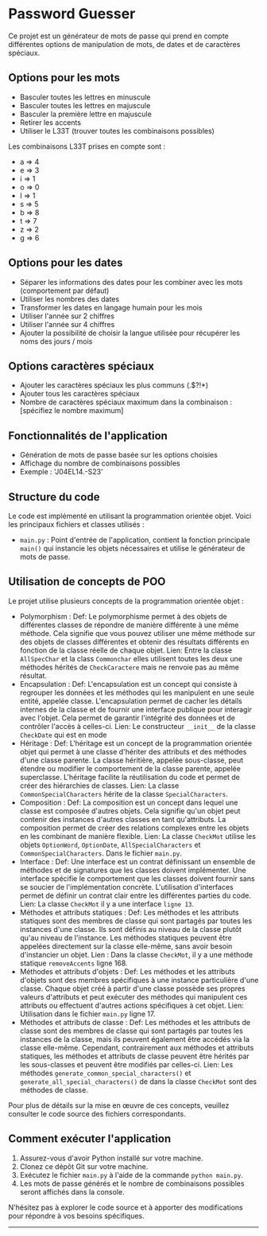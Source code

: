 # Password Guesser

Ce projet est un générateur de mots de passe qui prend en compte différentes options de manipulation de mots, de dates et de caractères spéciaux.

## Options pour les mots

- Basculer toutes les lettres en minuscule
- Basculer toutes les lettres en majuscule
- Basculer la première lettre en majuscule
- Retirer les accents
- Utiliser le L33T (trouver toutes les combinaisons possibles)

Les combinaisons L33T prises en compte sont :
- a => 4
- e => 3
- i => 1
- o => 0
- l => 1
- s => 5
- b => 8
- t => 7
- z => 2
- g => 6

## Options pour les dates

- Séparer les informations des dates pour les combiner avec les mots (comportement par défaut)
- Utiliser les nombres des dates
- Transformer les dates en langage humain pour les mois
- Utiliser l'année sur 2 chiffres
- Utiliser l'année sur 4 chiffres
- Ajouter la possibilité de choisir la langue utilisée pour récupérer les noms des jours / mois

## Options caractères spéciaux

- Ajouter les caractères spéciaux les plus communs (.$?!*)
- Ajouter tous les caractères spéciaux
- Nombre de caractères spéciaux maximum dans la combinaison : [spécifiez le nombre maximum]

## Fonctionnalités de l'application

- Génération de mots de passe basée sur les options choisies
- Affichage du nombre de combinaisons possibles
- Exemple : 'J04EL14.-S23'
## Structure du code

Le code est implémenté en utilisant la programmation orientée objet. Voici les principaux fichiers et classes utilisés :

- `main.py` : Point d'entrée de l'application, contient la fonction principale `main()` qui instancie les objets nécessaires et utilise le générateur de mots de passe.


## Utilisation de concepts de POO

Le projet utilise plusieurs concepts de la programmation orientée objet :

- Polymorphism : Def: Le polymorphisme permet à des objets de différentes classes de répondre de manière différente à une même méthode. Cela signifie que vous pouvez utiliser une même méthode sur des objets de classes différentes et obtenir des résultats différents en fonction de la classe réelle de chaque objet.
				 Lien: Entre la classe `AllSpecChar` et la class `Commonchar` elles utilisent toutes les deux une méthodes hérités de `CheckCaractere` mais 					ne renvoie pas au même résultat.
- Encapsulation : Def: L'encapsulation est un concept qui consiste à regrouper les données et les méthodes qui les manipulent en une seule entité, appelée classe. L'encapsulation permet de cacher les détails internes de la classe et de fournir une interface publique pour interagir avec l'objet. Cela permet de garantir l'intégrité des données et de contrôler l'accès à celles-ci.
				  Lien: Le constructeur `__init__` de la classe `CheckDate` qui est en mode
- Héritage : Def:  L'héritage est un concept de la programmation orientée objet qui permet à une classe d'hériter des attributs et des méthodes d'une classe parente. La classe héritière, appelée sous-classe, peut étendre ou modifier le comportement de la classe parente, appelée superclasse. L'héritage facilite la réutilisation du code et permet de créer des hiérarchies de classes.
			 Lien: La classe `CommonSpecialCharacters` hérite de la classe `SpecialCharacters`.
- Composition : Def: La composition est un concept dans lequel une classe est composée d'autres objets. Cela signifie qu'un objet peut contenir des instances d'autres classes en tant qu'attributs. La composition permet de créer des relations complexes entre les objets en les combinant de manière flexible.
				Lien: La classe `CheckMot` utilise les objets `OptionWord`, `OptionDate`, `AllSpecialCharacters` et `CommonSpecialCharacters`. Dans le fichier `main.py`.
- Interface : Def: Une interface est un contrat définissant un ensemble de méthodes et de signatures que les classes doivent implémenter. Une interface spécifie le comportement que les classes doivent fournir sans se soucier de l'implémentation concrète. L'utilisation d'interfaces permet de définir un contrat clair entre les différentes parties du code.
			  Lien: La classe `CheckMot` il y a une interface `ligne 13`.
- Méthodes et attributs statiques : Def: Les méthodes et les attributs statiques sont des membres de classe qui sont partagés par toutes les instances d'une classe. Ils sont définis au niveau de la classe plutôt qu'au niveau de l'instance. Les méthodes statiques peuvent être appelées directement sur la classe elle-même, sans avoir besoin d'instancier un objet.
				    Lien : Dans la classe `CheckMot`, il y a une méthode statique `removeAccents` ligne 168.
- Méthodes et attributs d'objets : Def: Les méthodes et les attributs d'objets sont des membres spécifiques à une instance particulière d'une classe. Chaque objet créé à partir d'une classe possède ses propres valeurs d'attributs et peut exécuter des méthodes qui manipulent ces attributs ou effectuent d'autres actions spécifiques à cet objet.
		                    Lien: Utilisation dans le fichier `main.py` ligne 17.
- Méthodes et attributs de classe : Def:  Les méthodes et les attributs de classe sont des membres de classe qui sont partagés par toutes les instances de la classe, mais ils peuvent également être accédés via la classe elle-même. Cependant, contrairement aux méthodes et attributs statiques, les méthodes et attributs de classe peuvent être hérités par les sous-classes et peuvent être modifiés par celles-ci.
				    Lien: Les méthodes `generate_common_special_characters()` et `generate_all_special_characters()` de dans la classe `CheckMot` sont des méthodes de classe.

Pour plus de détails sur la mise en œuvre de ces concepts, veuillez consulter le code source des fichiers correspondants.

## Comment exécuter l'application

1. Assurez-vous d'avoir Python installé sur votre machine.
2. Clonez ce dépôt Git sur votre machine.
3. Exécutez le fichier `main.py` à l'aide de la commande `python main.py`.
4. Les mots de passe générés et le nombre de combinaisons possibles seront affichés dans la console.

N'hésitez pas à explorer le code source et à apporter des modifications pour répondre à vos besoins spécifiques.

---




